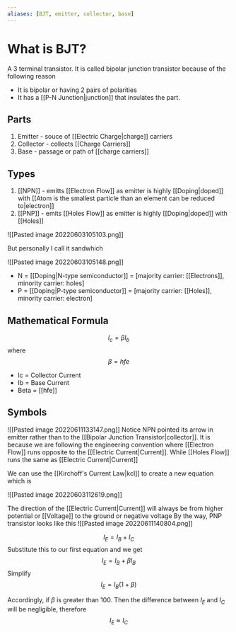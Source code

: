```yaml
---
aliases: [BJT, emitter, collector, base]
---
```


# What is BJT?
A 3 terminal transistor. It is called bipolar junction transistor because of the following reason
- It is bipolar or having 2 pairs of polarities
- It has a [[P-N Junction|junction]] that insulates the part. 

## Parts
1. Emitter - souce of [[Electric Charge|charge]] carriers
2. Collector  - collects [[Charge Carriers]]
3. Base - passage or path of [[charge carriers]]

## Types
1. [[NPN]] - emitts [[Electron Flow]] as emitter is highly [[Doping|doped]] with [[Atom is the smallest particle than an element can be reduced to|electron]]
2. [[PNP]] - emits [[Holes Flow]] as emitter is highly [[Doping|doped]] with [[Holes]]

![[Pasted image 20220603105103.png]]

But personally I call it sandwhich

![[Pasted image 20220603105148.png]]


- N = [[Doping|N-type semiconductor]] = \[majority carrier: [[Electrons]], minority carrier: holes]
- P = [[Doping|P-type semiconductor]] = \[majority carrier: [[Holes]], minority carrier: electron]


## Mathematical Formula
$$I_c = \beta I_b$$
where $$\beta = hfe$$
-  Ic = Collector Current
- Ib = Base Current
- Beta =  [[hfe]] 

## Symbols
![[Pasted image 20220611133147.png]]
Notice NPN pointed its arrow in emitter rather than to the [[Bipolar Junction Transistor|collector]]. It is because we are following the engineering convention where [[Electron Flow]] runs opposite to the [[Electric Current|Current]]. While [[Holes Flow]] runs the same as [[Electric Current|Current]]


We can use the [[Kirchoff's Current Law|kcl]] to create a new equation which is

![[Pasted image 20220603112619.png]]


The direction of the [[Electric Current|Current]] will always be from higher potential or [[Voltage]] to the ground or negative voltage
By the way, PNP transistor looks like this ![[Pasted image 20220611140804.png]]


$$I_E = I_B + I_C$$
Substitute this to our first equation and we get
$$I_E = I_B + \beta I_B$$
Simplify
$$I_E = I_B \big( 1 + \beta\big)$$


Accordingly, if $\beta$ is greater than 100. Then the difference between $I_E$ and $I_C$ will be negligible, therefore $$I_E \approx I_C$$ 


